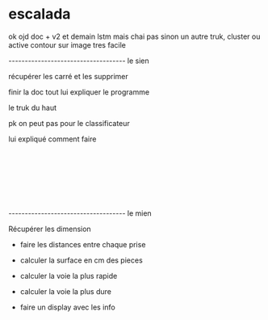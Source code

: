 # escalada

ok ojd doc + v2 et demain lstm mais chai pas sinon un autre truk, cluster ou active contour sur image tres facile



------------------------------------ le sien

récupérer les carré et les supprimer

finir la doc tout lui expliquer le programme

le truk du haut

pk on peut pas pour le classificateur

lui expliqué comment faire



<br><br><br><br><br><br>


------------------------------------ le mien


Récupérer les dimension

- faire les distances entre chaque prise

- calculer la surface en cm des pieces

- calculer la voie la plus rapide

- calculer la voie la plus dure

- faire un display avec les info

